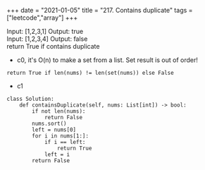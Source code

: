 +++
date = "2021-01-05"
title = "217. Contains duplicate"
tags = ["leetcode","array"]
+++

Input: [1,2,3,1]
Output: true  
Input: [1,2,3,4]
Output: false  
return True if contains duplicate

- c0, it's O(n) to make a set from a list. Set result is out of order!
```
return True if len(nums) != len(set(nums)) else False
```
- c1
```
class Solution:
    def containsDuplicate(self, nums: List[int]) -> bool:
        if not len(nums):
            return False
        nums.sort()
        left = nums[0]
        for i in nums[1:]:
            if i == left:
                return True
            left = i
        return False
``` 
